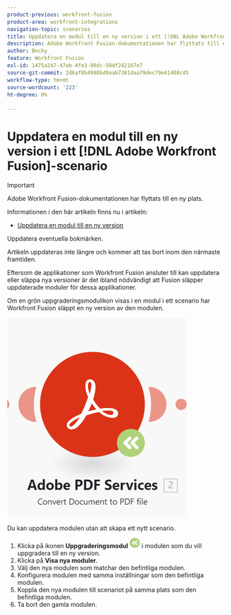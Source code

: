 ```yaml
---
product-previous: workfront-fusion
product-area: workfront-integrations
navigation-topic: scenarios
title: Uppdatera en modul till en ny version i ett [!DNL Adobe Workfront Fusion] scenario
description: Adobe Workfront Fusion-dokumentationen har flyttats till en ny plats. Den här artikeln har tagits bort, men innehåller en länk till den nya artikeln som innehåller den här funktionen.
author: Becky
feature: Workfront Fusion
exl-id: 1475a247-47eb-4fe3-98dc-50df242167e7
source-git-commit: 2d6af8b4988bd9aab7381daa79dec79e41408c45
workflow-type: tm+mt
source-wordcount: '223'
ht-degree: 0%

---
```


# Uppdatera en modul till en ny version i ett [!DNL Adobe Workfront Fusion]-scenario

>[!IMPORTANT]
>
>Adobe Workfront Fusion-dokumentationen har flyttats till en ny plats.
>
>Informationen i den här artikeln finns nu i artikeln:
>
>* [Uppdatera en modul till en ny version](https://experienceleague.corp.adobe.com/docs/workfront-fusion/using/manage-scenarios/update-module-to-new-version.html?lang=en)
>
>Uppdatera eventuella bokmärken.
>
>Artikeln uppdateras inte längre och kommer att tas bort inom den närmaste framtiden.

Eftersom de applikationer som Workfront Fusion ansluter till kan uppdatera eller släppa nya versioner är det ibland nödvändigt att Fusion släpper uppdaterade moduler för dessa applikationer.

Om en grön uppgraderingsmodulikon visas i en modul i ett scenario har Workfront Fusion släppt en ny version av den modulen.

![Ikon för uppdatering](assets/update-indicator.png)

Du kan uppdatera modulen utan att skapa ett nytt scenario.

1. Klicka på ikonen **Uppgraderingsmodul** ![Uppgraderingsikon](assets/upgrade-icon.png) i modulen som du vill uppgradera till en ny version.
1. Klicka på **Visa nya moduler**.
1. Välj den nya modulen som matchar den befintliga modulen.
1. Konfigurera modulen med samma inställningar som den befintliga modulen.
1. Koppla den nya modulen till scenariot på samma plats som den befintliga modulen.
1. Ta bort den gamla modulen.
